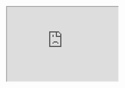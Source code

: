 <div>
  <iframe id="inlineFrameExample"
      title="Inline Frame Example"
      width="300"
      height="200"
      src="https://codepen.io/xpersky/embed/VqyYKO?default-tab=html%2Cresult&theme-id=dark">
  </iframe>
</div>
